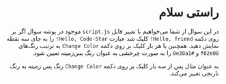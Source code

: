 <div dir="rtl">

# راستی سلام

در این سوال از شما می‌خواهیم با تغییر فایل `script.js` موجود در پوشه سوال اگر بر روی دکمه  `Hello, friend!` کلیک شد عبارت `Hello, Code-Star!` را به جای سه نقطه نمایش دهید. همچنین با هر بار کلیک بر روی دکمه `Change Color` به ترتیب رنگ‌های `f02e08` و `#0e38a1` را به صورت چرخشی به عنوان رنگ پس‌زمینه تعیین شود.

به عنوان مثال پس از سه بار کلیک بر روی دکمه `Change Color` رنگ پس زمینه به رنگ نارنجی تغییر می‌کند.

</div>